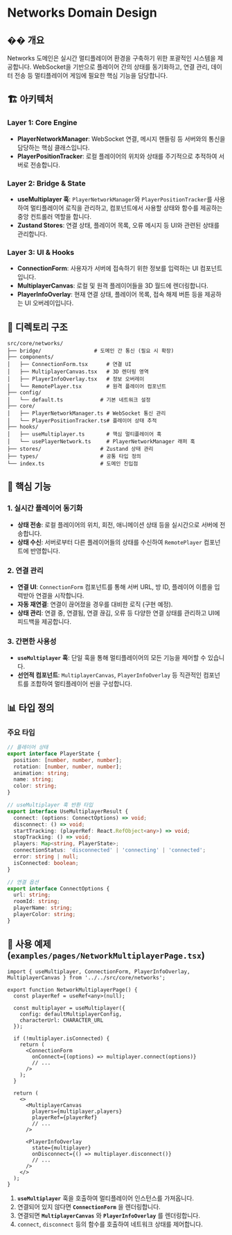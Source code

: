 # Networks Domain Design

## �� 개요

Networks 도메인은 실시간 멀티플레이어 환경을 구축하기 위한 포괄적인 시스템을 제공합니다. WebSocket을 기반으로 플레이어 간의 상태를 동기화하고, 연결 관리, 데이터 전송 등 멀티플레이어 게임에 필요한 핵심 기능을 담당합니다.

## 🏗️ 아키텍처

### Layer 1: Core Engine
- **PlayerNetworkManager**: WebSocket 연결, 메시지 핸들링 등 서버와의 통신을 담당하는 핵심 클래스입니다.
- **PlayerPositionTracker**: 로컬 플레이어의 위치와 상태를 주기적으로 추적하여 서버로 전송합니다.

### Layer 2: Bridge & State
- **useMultiplayer 훅**: `PlayerNetworkManager`와 `PlayerPositionTracker`를 사용하여 멀티플레이어 로직을 관리하고, 컴포넌트에서 사용할 상태와 함수를 제공하는 중앙 컨트롤러 역할을 합니다.
- **Zustand Stores**: 연결 상태, 플레이어 목록, 오류 메시지 등 UI와 관련된 상태를 관리합니다.

### Layer 3: UI & Hooks
- **ConnectionForm**: 사용자가 서버에 접속하기 위한 정보를 입력하는 UI 컴포넌트입니다.
- **MultiplayerCanvas**: 로컬 및 원격 플레이어들을 3D 월드에 렌더링합니다.
- **PlayerInfoOverlay**: 현재 연결 상태, 플레이어 목록, 접속 해제 버튼 등을 제공하는 UI 오버레이입니다.

## 📁 디렉토리 구조

```
src/core/networks/
├── bridge/                 # 도메인 간 통신 (필요 시 확장)
├── components/
│   ├── ConnectionForm.tsx      # 연결 UI
│   ├── MultiplayerCanvas.tsx   # 3D 렌더링 영역
│   ├── PlayerInfoOverlay.tsx   # 정보 오버레이
│   └── RemotePlayer.tsx        # 원격 플레이어 컴포넌트
├── config/
│   └── default.ts            # 기본 네트워크 설정
├── core/
│   ├── PlayerNetworkManager.ts # WebSocket 통신 관리
│   └── PlayerPositionTracker.ts# 플레이어 상태 추적
├── hooks/
│   ├── useMultiplayer.ts       # 핵심 멀티플레이어 훅
│   └── usePlayerNetwork.ts     # PlayerNetworkManager 래퍼 훅
├── stores/                   # Zustand 상태 관리
├── types/                    # 공통 타입 정의
└── index.ts                  # 도메인 진입점
```

## 🔧 핵심 기능

### 1. 실시간 플레이어 동기화
- **상태 전송**: 로컬 플레이어의 위치, 회전, 애니메이션 상태 등을 실시간으로 서버에 전송합니다.
- **상태 수신**: 서버로부터 다른 플레이어들의 상태를 수신하여 `RemotePlayer` 컴포넌트에 반영합니다.

### 2. 연결 관리
- **연결 UI**: `ConnectionForm` 컴포넌트를 통해 서버 URL, 방 ID, 플레이어 이름을 입력받아 연결을 시작합니다.
- **자동 재연결**: 연결이 끊어졌을 경우를 대비한 로직 (구현 예정).
- **상태 관리**: 연결 중, 연결됨, 연결 끊김, 오류 등 다양한 연결 상태를 관리하고 UI에 피드백을 제공합니다.

### 3. 간편한 사용성
- **`useMultiplayer` 훅**: 단일 훅을 통해 멀티플레이어의 모든 기능을 제어할 수 있습니다.
- **선언적 컴포넌트**: `MultiplayerCanvas`, `PlayerInfoOverlay` 등 직관적인 컴포넌트를 조합하여 멀티플레이어 씬을 구성합니다.

## 📊 타입 정의

### 주요 타입
```typescript
// 플레이어 상태
export interface PlayerState {
  position: [number, number, number];
  rotation: [number, number, number];
  animation: string;
  name: string;
  color: string;
}

// useMultiplayer 훅 반환 타입
export interface UseMultiplayerResult {
  connect: (options: ConnectOptions) => void;
  disconnect: () => void;
  startTracking: (playerRef: React.RefObject<any>) => void;
  stopTracking: () => void;
  players: Map<string, PlayerState>;
  connectionStatus: 'disconnected' | 'connecting' | 'connected';
  error: string | null;
  isConnected: boolean;
}

// 연결 옵션
export interface ConnectOptions {
  url: string;
  roomId: string;
  playerName: string;
  playerColor: string;
}
```

## 🚀 사용 예제 (`examples/pages/NetworkMultiplayerPage.tsx`)

```tsx
import { useMultiplayer, ConnectionForm, PlayerInfoOverlay, MultiplayerCanvas } from '../../src/core/networks';

export function NetworkMultiplayerPage() {
  const playerRef = useRef<any>(null);
  
  const multiplayer = useMultiplayer({
    config: defaultMultiplayerConfig,
    characterUrl: CHARACTER_URL
  });

  if (!multiplayer.isConnected) {
    return (
      <ConnectionForm
        onConnect={(options) => multiplayer.connect(options)}
        // ...
      />
    );
  }

  return (
    <>
      <MultiplayerCanvas
        players={multiplayer.players}
        playerRef={playerRef}
        // ...
      />
      
      <PlayerInfoOverlay
        state={multiplayer}
        onDisconnect={() => multiplayer.disconnect()}
        // ...
      />
    </>
  );
}
```
1.  **`useMultiplayer`** 훅을 호출하여 멀티플레이어 인스턴스를 가져옵니다.
2.  연결되어 있지 않다면 **`ConnectionForm`** 을 렌더링합니다.
3.  연결되면 **`MultiplayerCanvas`** 와 **`PlayerInfoOverlay`** 를 렌더링합니다.
4.  `connect`, `disconnect` 등의 함수를 호출하여 네트워크 상태를 제어합니다. 